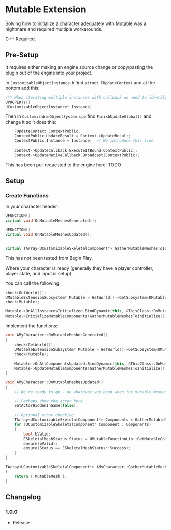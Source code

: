 # Mutable Extension

Solving how to initialize a character adequately with Mutable was a nightmare and required multiple workarounds.

C++ Required.

## Pre-Setup

It requires either making an engine source change or copy/pasting the plugin out of the engine into your project.

In `CustomizableObjectInstance.h` find `struct FUpdateContext` and at the bottom add this:

```cpp
/** When iterating multiple instances with callback we need to identify which instance was updated */
UPROPERTY()
UCustomizableObjectInstance* Instance;
```

Then in `CustomizableObjectSystem.cpp` find `FinishUpdateGlobal()` and change it so it does this:
```cpp
	FUpdateContext ContextPublic;
	ContextPublic.UpdateResult = Context->UpdateResult;
	ContextPublic.Instance = Instance;  // We introduce this line
		
	Context->UpdateCallback.ExecuteIfBound(ContextPublic);
	Context->UpdateNativeCallback.Broadcast(ContextPublic);
```

This has been pull requested to the engine here: TODO

## Setup

### Create Functions

In your character header:

```cpp
UFUNCTION()
virtual void OnMutableMeshesGenerated();

UFUNCTION()
virtual void OnMutableMeshesUpdated();


virtual TArray<UCustomizableSkeletalComponent*> GatherMutableMeshesToInitialize() const;
```

This has not been tested from Begin Play.

Where your character is ready (generally they have a player controller, player state, and input is setup)

You can call the following:

```cpp
check(GetWorld());
UMutableExtensionSubsystem* Mutable = GetWorld()->GetSubsystem<UMutableExtensionSubsystem>();
check(Mutable);

Mutable->OnAllInstancesInitialized.BindDynamic(this, &ThisClass::OnMutableMeshesGenerated);
Mutable->InitializeMutableComponents(GatherMutableMeshesToInitialize());
```

Implement the functions:

```cpp
void AMyCharacter::OnMutableMeshesGenerated()
{
	check(GetWorld());
	UMutableExtensionSubsystem* Mutable = GetWorld()->GetSubsystem<UMutableExtensionSubsystem>();
	check(Mutable);
	
	Mutable->OnAllComponentsUpdated.BindDynamic(this, &ThisClass::OnMutableMeshesUpdated);
	Mutable->UpdateMutableComponents(GatherMutableMeshesToInitialize(), true, true);
}

void AMyCharacter::OnMutableMeshesUpdated()
{
	// We're ready to go - do whatever you need when the mutable meshes are ready

	// Perhaps show the actor here
	SetActorHiddenInGame(false);

	// Optional error checking
	TArray<UCustomizableSkeletalComponent*> Components = GatherMutableMeshesToInitialize();
	for (UCustomizableSkeletalComponent* Component : Components)
	{
		bool bValid;
		ESkeletalMeshStatus Status = UMutableFunctionLib::GetMutableComponentStatus(Component, bValid);
		ensure(bValid);
		ensure(Status == ESkeletalMeshStatus::Success);
	}
}

TArray<UCustomizableSkeletalComponent*> AMyCharacter::GatherMutableMeshesToInitialize() const
{
	return { MutableMesh };
}
```


## Changelog

### 1.0.0
* Release